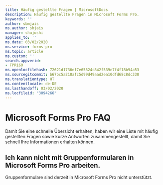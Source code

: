 ```yaml
---
title: Häufig gestellte Fragen | MicrosoftDocs
description: Häufig gestellte Fragen in Microsoft Forms Pro.
keywords: ''
author: sbmjais
ms.author: shjais
manager: shujoshi
applies_to: ''
ms.date: 03/02/2020
ms.service: forms-pro
ms.topic: article
ms.custom: ''
search.appverid:
- FPR160
ms.openlocfilehash: 72621d1736ef7e65324c842f539e7f4f18b94a53
ms.sourcegitcommit: b67bc5a218afc5d99d49aad2ea10dfd68c8dc338
ms.translationtype: HT
ms.contentlocale: de-DE
ms.lasthandoff: 03/02/2020
ms.locfileid: "3094266"
---
```

# <a name="microsoft-forms-pro-faq"></a>Microsoft Forms Pro FAQ

Damit Sie eine schnelle Übersicht erhalten, haben wir eine Liste mit häufig gestellten Fragen sowie kurze Antworten zusammengestellt, damit Sie schnell Ihre Informationen erhalten können.

## <a name="im-unable-to-work-with-group-forms-in-microsoft-forms-pro"></a>Ich kann nicht mit Gruppenformularen in Microsoft Forms Pro arbeiten.

Gruppenformulare sind derzeit in Microsoft Forms Pro nicht unterstützt.
